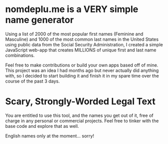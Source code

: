 nomdeplu.me is a VERY simple name generator
============

Using a list of 2000 of the most popular first names (Feminine and Masculine) and 1000 of the most common last names in the United States using public data from the Social Security Administration, I created a simple JavaScript web-app that creates MILLIONS of unique first and last name combinations. 

Feel free to make contributions or build your own apps based off of mine. This project was an idea I had months ago but never actually did anything with, so I decided to start building it and finish it in my spare time over the course of the past 3 days. 

Scary, Strongly-Worded Legal Text
============
You are entitled to use this tool, and the names you get out of it, free of charge in any personal or commercial projects.
Feel free to tinker with the base code and explore that as well.

English names only at the moment... sorry!
